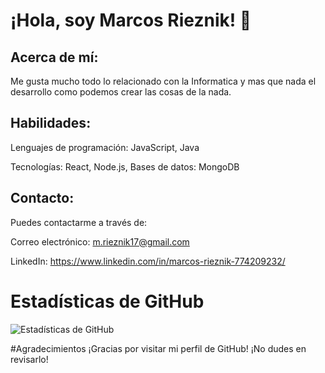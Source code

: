 # ¡Hola, soy Marcos Rieznik! 👋

## Acerca de mí:

Me gusta mucho todo lo relacionado con la Informatica y mas que nada el desarrollo como podemos crear las cosas de la nada.

## Habilidades:
Lenguajes de programación: JavaScript, Java

Tecnologías: React, Node.js, 
Bases de datos: MongoDB

## Contacto:
Puedes contactarme a través de:

Correo electrónico: m.rieznik17@gmail.com

LinkedIn: https://www.linkedin.com/in/marcos-rieznik-774209232/

# Estadísticas de GitHub

![Estadísticas de GitHub](https://github-readme-stats.vercel.app/api?username=MRieznik&show_icons=true&count_private=true&hide=prs,issues&theme=radical)



#Agradecimientos
¡Gracias por visitar mi perfil de GitHub! ¡No dudes en revisarlo!
